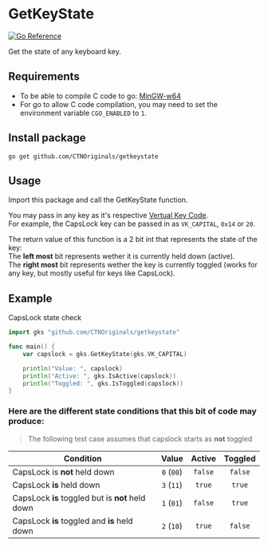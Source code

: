 # GetKeyState

<a href="https://pkg.go.dev/github.com/CTNOriginals/getkeystate#section-sourcefiles">
    <img src="https://pkg.go.dev/badge/github.com/CTNOriginals/getkeystate#section-sourcefiles.svg" alt="Go Reference">
</a>

Get the state of any keyboard key.

## Requirements

- To be able to compile C code to go: [MinGW-w64](https://sourceforge.net/projects/mingw-w64/files/mingw-w64/mingw-w64-release/)
- For go to allow C code compilation, you may need to set the environment variable `CGO_ENABLED` to `1`.

## Install package

```
go get github.com/CTNOriginals/getkeystate
```

## Usage

Import this package and call the GetKeyState function.

You may pass in any key as it's respective [Vertual Key Code](https://learn.microsoft.com/en-us/windows/win32/inputdev/virtual-key-codes).<br>
For example, the CapsLock key can be passed in as `VK_CAPITAL`, `0x14` or `20`.

The return value of this function is a 2 bit int that represents the state of the key:<br>
The __left most__ bit represents wether it is currently held down (active).<br>
The __right most__ bit represents wether the key is currently toggled (works for any key, but mostly useful for keys like CapsLock).<br>

## Example

CapsLock state check
```go
import gks "github.com/CTNOriginals/getkeystate"

func main() {
	var capslock = gks.GetKeyState(gks.VK_CAPITAL)

	println("Value: ", capslock)
	println("Active: ", gks.IsActive(capslock))
	println("Toggled: ", gks.IsToggled(capslock))
}
```

### Here are the different state conditions that this bit of code may produce:

> The following test case assumes that capslock starts as __not__ toggled

|Condition|Value|Active|Toggled|
|---------|:---:|:----:|:-----:|
|CapsLock is __not__ held down|`0` (`00`)|`false`|`false`|
|CapsLock __is__ held down|`3` (`11`)|`true`|`true`|
|CapsLock __is__ toggled but is __not__ held down|`1` (`01`)|`false`|`true`|
|CapsLock __is__ toggled and __is__ held down|`2` (`10`)|`true`|`false`|
